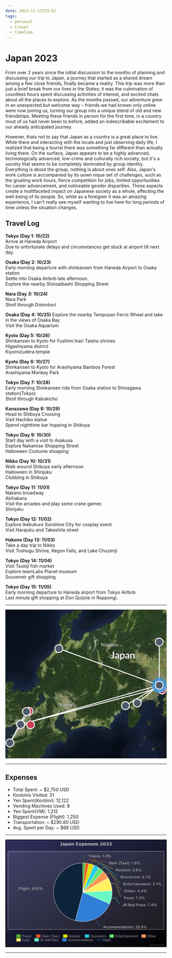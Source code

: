 ```yaml
---
date: 2023-11-11T23:52
tags:
  - personal
  - travel
  - timeline
---
```


# Japan 2023
From over 2 years since the initial discussion to the months of planning and discussing our trip to Japan, a journey that started as a shared dream among a few close friends, finally became a reality. 
This trip was more than just a brief break from our lives in the States; it was the culmination of countless hours spent discussing activities of interest, and excited chats about all the places to explore. 
As the months passed, our adventure grew in an unexpected but welcome way – friends we had known only online were now joining us, turning our group into a unique blend of old and new friendships. 
Meeting these friends in person for the first time, in a country most of us had never been to before, added an indescribable excitement to our already anticipated journey.

However, thats not to say that Japan as a country is a great place to live. While there and interacting with the locals and just observing daily life, I realized that being a tourist there was something far different than actually living there. On the surface, Japan appears to be a highly advanced, technologically advanced, low-crime and culturally rich society, but it's a society that seems to be completely dominated by group identity. Everything is about the group, nothing is about ones self. Also, Japan's work culture is accompanied by its uown nique set of challenges, such as the grueling work hours, fierce competition for jobs, limited opportunities for career advancement, and noticeable gender disparities. These aspects create a multifaceted impact on Japanese society as a whole, affecting the well-being of its people. So, while as a foreigner it was an amazing experience, I can't really see myself wanting to live here for long periods of time unless the situation changes. 

## Travel Log

**Tokyo (Day 1: 10/22)** </br>
Arrive at Haneda Airport </br>
Due to unfortunate delays and circumstances get stuck at airport till next day.

**Osaka (Day 2: 10/23)** </br>
Early morning departure with shinkansen from Haneda Airport to Osaka station </br>
Settle into Osaka Airbnb late afternoon. </br>
Explore the nearby Shinsaibashi Shopping Street

**Nara (Day 3: 10/24)**</br>
Nara Park</br>
Stroll through Dotonbori

**Osaka (Day 4: 10/25)**
Explore the nearby Tempozan Ferris Wheel and take in the views of Osaka Bay</br>
Visit the Osaka Aquarium

**Kyoto (Day 5: 10/26)**</br>
Shinkansen to Kyoto for Fushimi Inari Taisha shrines</br>
Higashiyama district</br>
Kiyomizudera temple

**Kyoto (Day 6: 10/27)**</br>
Shinkansen to Kyoto for Arashiyama Bamboo Forest</br>
Arashiyama Monkey Park

**Tokyo (Day 7: 10/28)**</br>
Early morning Shinkansen ride from Osaka station to Shinagawa station(Tokyo) </br>
Stroll through Kabukicho

**Kanazawa (Day 8: 10/29)**</br>
Head to Shibuya Crossing</br>
Visit Hachiko statue</br>
Spend nighttime bar hopping in Shibuya


**Tokyo (Day 9: 10/30)**</br>
Start day with a visit to Asakusa</br>
Explore Nakamise Shopping Street</br>
Halloween Costume shopping

**Nikko (Day 10: 10/31)**</br>
Walk around Shibuya early afternoon</br>
Halloween in Shinjuku</br>
Clubbing in Shibuya

**Tokyo (Day 11: 11/01)**</br>
Nakano broadway</br>
Akihabara</br>
Visit the arcades and play some crane games</br>
Shinjuku

**Tokyo (Day 12: 11/02)**</br>
Explore Ikebukuro Sunshine City for cosplay event </br>
Visit Harajuku and Takeshita street

**Hakone (Day 13: 11/03)**</br>
Take a day trip to Nikko</br>
Visit Toshogu Shrine, Kegon Falls, and Lake Chuzenji

**Tokyo (Day 14: 11/04)**</br>
Visit Tsukiji fish market</br>
Explore teamLabs Planet museum</br>
Souveneir gift shopping

**Tokyo (Day 15: 11/05)**</br>
Early morning departure to Haneda airport from Tokyo Airbnb</br>
Last minute gift shopping at Don Quijote in Roppongi.


---

![Japan Map_2023](./static/japans_map_2023.jpg)

---
## Expenses 

  * Total Spent: ~ $2,750 USD
  * Konbinis Visited: 31
  * Yen Spent(Konbini): 12,122
  * Vending Machines Used: 8
  * Yen Spent(VM): 1,212
  * Biggest Expense (Flight): 1,250 
  * Transportation: ~ $290.80 USD
  * Avg. Spent per Day: ~ $68 USD

---

![Japan Expenses_2023](./static/japan_expenses_2023.png)

---

